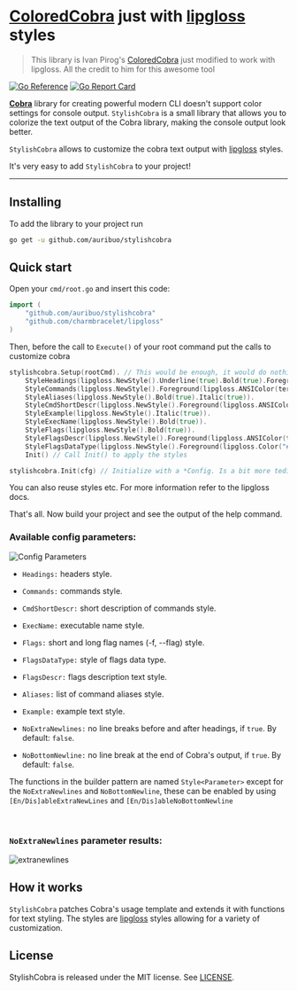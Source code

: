 # [ColoredCobra](https://github.com/ivanpirog/coloredcobra) just with [lipgloss](https://github.com/charmbracelet/lipgloss) styles

> This library is Ivan Pirog's [ColoredCobra](https://github.com/ivanpirog/coloredcobra) just modified to work with lipgloss. All the credit to him for this awesome tool

[![Go Reference](https://pkg.go.dev/badge/github.com/auribuo/stylishcobra.svg)](https://pkg.go.dev/github.com/auribuo/stylishcobra)
[![Go Report Card](https://goreportcard.com/badge/github.com/auribuo/stylishcobra)](https://goreportcard.com/report/github.com/auribuo/stylishcobra)

**[Cobra](https://github.com/spf13/cobra)** library for creating powerful modern CLI doesn't support color settings for console output. `StylishCobra` is a small library that allows you to colorize the text output of the Cobra library, making the console output look better.

`StylishCobra` allows to customize the cobra text output with [lipgloss](https://github.com/charmbracelet/lipgloss) styles.

It's very easy to add `StylishCobra` to your project!

---

## Installing

To add the library to your project run

```bash
go get -u github.com/auribuo/stylishcobra
```

## Quick start

Open your `cmd/root.go` and insert this code:

```go
import (
    "github.com/auribuo/stylishcobra"
    "github.com/charmbracelet/lipgloss"
)
```

Then, before the call to `Execute()` of your root command put the calls to customize cobra

```go
stylishcobra.Setup(rootCmd). // This would be enough, it would do nothing
	StyleHeadings(lipgloss.NewStyle().Underline(true).Bold(true).Foreground(lipgloss.ANSIColor(termenv.ANSICyan))).
	StyleCommands(lipgloss.NewStyle().Foreground(lipgloss.ANSIColor(termenv.ANSIYellow)).Bold(true)).
	StyleAliases(lipgloss.NewStyle().Bold(true).Italic(true)).
	StyleCmdShortDescr(lipgloss.NewStyle().Foreground(lipgloss.ANSIColor(termenv.ANSIBrightRed))).
	StyleExample(lipgloss.NewStyle().Italic(true)).
	StyleExecName(lipgloss.NewStyle().Bold(true)).
	StyleFlags(lipgloss.NewStyle().Bold(true)).
	StyleFlagsDescr(lipgloss.NewStyle().Foreground(lipgloss.ANSIColor(termenv.ANSIRed))).
	StyleFlagsDataType(lipgloss.NewStyle().Foreground(lipgloss.Color("#444444")).Italic(true)).
	Init() // Call Init() to apply the styles

stylishcobra.Init(cfg) // Initialize with a *Config. Is a bit more tedious, bacuse lipgloss.NewStyle() returns no pointer but styles in the config are stored as pointers
```

You can also reuse styles etc. For more information refer to the lipgloss docs.

That's all. Now build your project and see the output of the help command.


### Available config parameters:

![Config Parameters](https://user-images.githubusercontent.com/8699212/159517553-7ef67fac-371b-4995-bebe-d702b6167fe1.png)

* `Headings:` headers style.

* `Commands:` commands style.

* `CmdShortDescr:` short description of commands style.

* `ExecName:` executable name style.

* `Flags:` short and long flag names (-f, --flag) style.

* `FlagsDataType:` style of flags data type.

* `FlagsDescr:` flags description text style.

* `Aliases:` list of command aliases style.

* `Example:` example text style.

* `NoExtraNewlines:` no line breaks before and after headings, if `true`. By default: `false`.

* `NoBottomNewline:` no line break at the end of Cobra's output, if `true`. By default: `false`.

The functions in the builder pattern are named `Style<Parameter>` except for the `NoExtraNewlines` and `NoBottomNewline`, these can be enabled by using `[En/Dis]ableExtraNewLines` and `[En/Dis]ableNoBottomNewline`

<br>

### `NoExtraNewlines` parameter results:

![extranewlines](https://user-images.githubusercontent.com/8699212/159517630-00855ffe-80df-4670-a054-e695f6c4fea7.png)


## How it works

`StylishCobra` patches Cobra's usage template and extends it with functions for text styling. The styles are [lipgloss](https://github.com/charmbracelet/lipgloss) styles allowing for a variety of customization.

## License

StylishCobra is released under the MIT license. See [LICENSE](https://github.com/auribuo/stylishcobra/blob/main/LICENSE).
